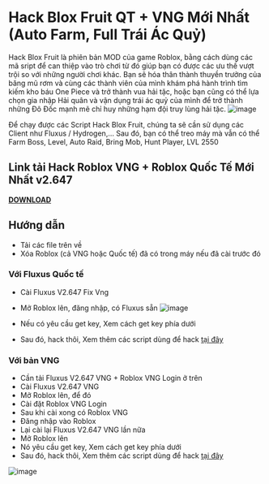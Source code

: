 # Hack Blox Fruit QT + VNG Mới Nhất (Auto Farm, Full Trái Ác Quỷ)
Hack Blox Fruit là phiên bản MOD của game Roblox, bằng cách dùng các mã sript để can thiệp vào trò chơi từ đó giúp bạn có được các ưu thế vượt trội so với những người chơi khác. Bạn sẽ hóa thân thành thuyền trưởng của băng mũ rơm và cùng các thành viên của mình khám phá hành trình tìm kiếm kho báu One Piece và trở thành vua hải tặc, hoặc bạn cũng có thể lựa chọn gia nhập Hải quân và vận dụng trái ác quỷ của mình để trở thành những Đô Đốc mạnh mẽ chỉ huy những hạm đội truy lùng hải tặc.
![image](https://github.com/user-attachments/assets/7a07efb0-2933-481b-9670-46301b3effa9)

Để chạy được các Script Hack Blox Fruit, chúng ta sẽ cần sử dụng các Client như Fluxus / Hydrogen,… Sau đó, bạn có thể treo máy mà vẫn có thể Farm Boss, Level, Auto Raid, Bring Mob, Hunt Player, LVL 2550
## Link tải Hack Roblox VNG + Roblox Quốc Tế Mới Nhất v2.647
[**DOWNLOAD**](https://phanmemnet.com/hack-roblox-vng-roblox-quoc-te-moi-nhat-v2-642-khong-cai-de-100/)
## Hướng dẫn
- Tải các file trên về
- Xóa Roblox (cả VNG hoặc Quốc tế) đã có trong máy nếu đã cài trước đó

### Với Fluxus Quốc tế

- Cài Fluxus V2.647 Fix Vng
- Mở Roblox lên, đăng nhập, có Fluxus sẵn
![image](https://github.com/user-attachments/assets/d9119f07-fc4d-4d5c-9038-6113fdd34c7e)

- Nếu có yêu cầu get key, Xem cách get key phía dưới
- Sau đó, hack thôi, Xem thêm các script dùng để hack [tại đây](https://phanmemnet.com/hack-roblox-vng-roblox-quoc-te-moi-nhat-v2-642-khong-cai-de-100/)
### Với bản VNG

- Cần tải Fluxus V2.647 VNG + Roblox VNG Login ở trên
- Cài Fluxus V2.647 VNG
- Mở Roblox lên, để đó
- Cài đặt Roblox VNG Login
- Sau khi cài xong có Roblox VNG
- Đăng nhập vào Roblox
- Lại cài lại Fluxus V2.647 VNG lần nữa
- Mở Roblox lên
- Nó yêu cầu get key, Xem cách get key phía dưới
- Sau đó, hack thôi, Xem thêm các script dùng để hack [tại đây](https://phanmemnet.com/hack-roblox-vng-roblox-quoc-te-moi-nhat-v2-642-khong-cai-de-100/)
  
![image](https://github.com/user-attachments/assets/ee7ea51d-e2a3-45e8-8b2c-c9a2f408df37)


